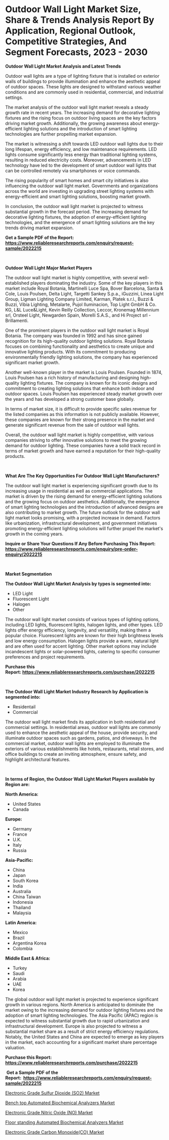 <p><h1>Outdoor Wall Light Market Size, Share & Trends Analysis Report By Application, Regional Outlook, Competitive Strategies, And Segment Forecasts, 2023 - 2030</h1></p><p><strong>Outdoor Wall Light Market Analysis and Latest Trends</strong></p>
<p><p>Outdoor wall lights are a type of lighting fixture that is installed on exterior walls of buildings to provide illumination and enhance the aesthetic appeal of outdoor spaces. These lights are designed to withstand various weather conditions and are commonly used in residential, commercial, and industrial settings.</p><p>The market analysis of the outdoor wall light market reveals a steady growth rate in recent years. The increasing demand for decorative lighting fixtures and the rising focus on outdoor living spaces are the key factors driving market growth. Additionally, the growing awareness about energy-efficient lighting solutions and the introduction of smart lighting technologies are further propelling market expansion.</p><p>The market is witnessing a shift towards LED outdoor wall lights due to their long lifespan, energy efficiency, and low maintenance requirements. LED lights consume significantly less energy than traditional lighting systems, resulting in reduced electricity costs. Moreover, advancements in LED technology have led to the development of smart outdoor wall lights that can be controlled remotely via smartphones or voice commands.</p><p>The rising popularity of smart homes and smart city initiatives is also influencing the outdoor wall light market. Governments and organizations across the world are investing in upgrading street lighting systems with energy-efficient and smart lighting solutions, boosting market growth.</p><p>In conclusion, the outdoor wall light market is projected to witness substantial growth in the forecast period. The increasing demand for decorative lighting fixtures, the adoption of energy-efficient lighting technologies, and the emergence of smart lighting solutions are the key trends driving market expansion.</p></p>
<p><strong>Get a Sample PDF of the Report:&nbsp; <a href="https://www.reliableresearchreports.com/enquiry/request-sample/2022215">https://www.reliableresearchreports.com/enquiry/request-sample/2022215</a></strong></p>
<p>&nbsp;</p>
<p><strong>Outdoor Wall Light Major Market Players</strong></p>
<p><p>The outdoor wall light market is highly competitive, with several well-established players dominating the industry. Some of the key players in this market include Royal Botania, Martinelli Luce Spa, Bover Barcelona, Santa & Cole, Louis Poulsen, Delta Light, Targetti Sankey S.p.a., iGuzzini, Linea Light Group, Ligman Lighting Company Limited, Karman, Platek s.r.l., Buzzi & Buzzi, Vibia Lighting, Metalarte, Pujol Iluminacion, Top Light GmbH & Co. KG, L&L Luce&Light, Kevin Reilly Collection, Leccor, Kronemag Millennium srl, Orsteel Light, Newgarden Spain, Morelli S.A.S., and Hi Project srl - Brillamenti.</p><p>One of the prominent players in the outdoor wall light market is Royal Botania. The company was founded in 1992 and has since gained recognition for its high-quality outdoor lighting solutions. Royal Botania focuses on combining functionality and aesthetics to create unique and innovative lighting products. With its commitment to producing environmentally friendly lighting solutions, the company has experienced significant market growth.</p><p>Another well-known player in the market is Louis Poulsen. Founded in 1874, Louis Poulsen has a rich history of manufacturing and designing high-quality lighting fixtures. The company is known for its iconic designs and commitment to creating lighting solutions that enhance both indoor and outdoor spaces. Louis Poulsen has experienced steady market growth over the years and has developed a strong customer base globally.</p><p>In terms of market size, it is difficult to provide specific sales revenue for the listed companies as this information is not publicly available. However, these companies are known for their strong presence in the market and generate significant revenue from the sale of outdoor wall lights.</p><p>Overall, the outdoor wall light market is highly competitive, with various companies striving to offer innovative solutions to meet the growing demand for outdoor lighting. These companies have a solid track record in terms of market growth and have earned a reputation for their high-quality products.</p></p>
<p>&nbsp;</p>
<p><strong>What Are The Key Opportunities For Outdoor Wall Light Manufacturers?</strong></p>
<p><p>The outdoor wall light market is experiencing significant growth due to its increasing usage in residential as well as commercial applications. The market is driven by the rising demand for energy-efficient lighting solutions and the growing focus on outdoor aesthetics. Additionally, the emergence of smart lighting technologies and the introduction of advanced designs are also contributing to market growth. The future outlook for the outdoor wall light market looks promising, with a projected increase in demand. Factors like urbanization, infrastructural development, and government initiatives promoting energy-efficient lighting solutions will further propel the market's growth in the coming years.</p></p>
<p><strong>Inquire or Share Your Questions If Any Before Purchasing This Report: <a href="https://www.reliableresearchreports.com/enquiry/pre-order-enquiry/2022215">https://www.reliableresearchreports.com/enquiry/pre-order-enquiry/2022215</a></strong></p>
<p>&nbsp;</p>
<p><strong>Market Segmentation</strong></p>
<p><strong>The Outdoor Wall Light Market Analysis by types is segmented into:</strong></p>
<p><ul><li>LED Light</li><li>Fluorescent Light</li><li>Halogen</li><li>Other</li></ul></p>
<p><p>The outdoor wall light market consists of various types of lighting options, including LED lights, fluorescent lights, halogen lights, and other types. LED lights offer energy efficiency, longevity, and versatility, making them a popular choice. Fluorescent lights are known for their high brightness levels and low energy consumption. Halogen lights provide a warm, natural light and are often used for accent lighting. Other market options may include incandescent lights or solar-powered lights, catering to specific consumer preferences and project requirements.</p></p>
<p><strong>Purchase this Report:&nbsp;<a href="https://www.reliableresearchreports.com/purchase/2022215">https://www.reliableresearchreports.com/purchase/2022215</a></strong></p>
<p>&nbsp;</p>
<p><strong>The Outdoor Wall Light Market Industry Research by Application is segmented into:</strong></p>
<p><ul><li>Residentail</li><li>Commercial</li></ul></p>
<p><p>The outdoor wall light market finds its application in both residential and commercial settings. In residential areas, outdoor wall lights are commonly used to enhance the aesthetic appeal of the house, provide security, and illuminate outdoor spaces such as gardens, patios, and driveways. In the commercial market, outdoor wall lights are employed to illuminate the exteriors of various establishments like hotels, restaurants, retail stores, and office buildings to create an inviting atmosphere, ensure safety, and highlight architectural features.</p></p>
<p>&nbsp;</p>
<p><strong>In terms of Region, the Outdoor Wall Light Market Players available by Region are:</strong></p>
<p>
    <p> <strong> North America: </strong>
        <ul>
            <li>United States</li>
            <li>Canada</li>
        </ul>
        </p> 
    <p> <strong> Europe: </strong>
        <ul>
            <li>Germany</li>
            <li>France</li>
            <li>U.K.</li>
            <li>Italy</li>
            <li>Russia</li>
        </ul>
        </p> 
    <p> <strong> Asia-Pacific: </strong>
        <ul>
            <li>China</li>
            <li>Japan</li>
            <li>South Korea</li>
            <li>India</li>
            <li>Australia</li>
            <li>China Taiwan</li>
            <li>Indonesia</li>
            <li>Thailand</li>
            <li>Malaysia</li>
        </ul>
        </p> 
    <p> <strong> Latin America: </strong>
        <ul>
            <li>Mexico</li>
            <li>Brazil</li>
            <li>Argentina Korea</li>
            <li>Colombia</li>
        </ul>
        </p> 
    <p> <strong> Middle East & Africa: </strong>
        <ul>
            <li>Turkey</li>
            <li>Saudi</li>
            <li>Arabia</li>
            <li>UAE</li>
            <li>Korea</li>
        </ul>
    </p>
    </p>
<p><p>The global outdoor wall light market is projected to experience significant growth in various regions. North America is anticipated to dominate the market owing to the increasing demand for outdoor lighting fixtures and the adoption of smart lighting technologies. The Asia Pacific (APAC) region is expected to witness substantial growth due to rapid urbanization and infrastructural development. Europe is also projected to witness a substantial market share as a result of strict energy efficiency regulations. Notably, the United States and China are expected to emerge as key players in the market, each accounting for a significant market share percentage valuation.</p></p>
<p><strong>Purchase this Report: <a href="https://www.reliableresearchreports.com/purchase/2022215">https://www.reliableresearchreports.com/purchase/2022215</a></strong></p>
<p>&nbsp;<strong>Get a Sample PDF of the Report:&nbsp;&nbsp;<a href="https://www.reliableresearchreports.com/enquiry/request-sample/2022215">https://www.reliableresearchreports.com/enquiry/request-sample/2022215</a></strong></p>
<p><strong></strong></p>
<p><p><a href="https://medium.com/@truly.fight.must/electronic-grade-sulfur-dioxide-so2-market-exploring-market-share-market-trends-and-future-8011d322aa61">Electronic Grade Sulfur Dioxide (SO2) Market</a></p><p><a href="https://github.com/dringals/Market-Research-Report-List-1/blob/main/bench-top-automated-biochemical-analyzers-market.md">Bench top Automated Biochemical Analyzers Market</a></p><p><a href="https://medium.com/@late.bean.frame/analyzing-electronic-grade-nitric-oxide-no-market-global-industry-perspective-and-forecast-2023-607c26d30c57">Electronic Grade Nitric Oxide (NO) Market</a></p><p><a href="https://github.com/tamvrosiya/Market-Research-Report-List-1/blob/main/floor-standing-automated-biochemical-analyzers-market.md">Floor standing Automated Biochemical Analyzers Market</a></p><p><a href="https://medium.com/@poem.snap.phase/electronic-grade-carbon-monoxide-co-market-size-and-market-trends-complete-industry-overview-2db132573a55">Electronic Grade Carbon Monoxide(CO) Market</a></p></p>